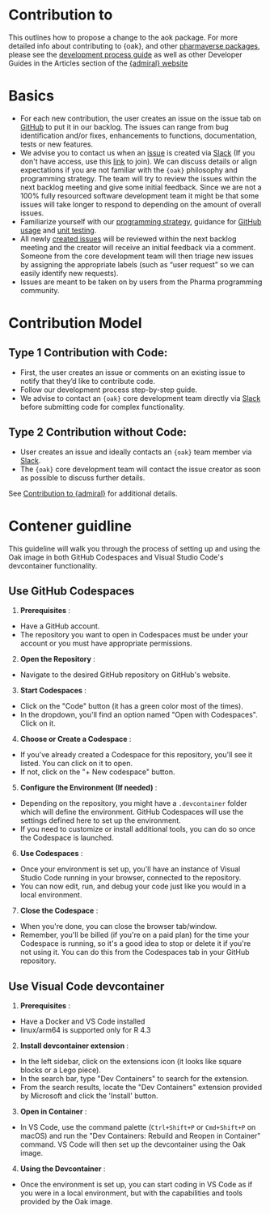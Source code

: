 # Contribution to

This outlines how to propose a change to the aok package. For more detailed info
about contributing to {oak}, and other [pharmaverse
packages](https://pharmaverse.org/), please see the [development process
guide](https://pharmaverse.github.io/admiraldev/main/articles/development_process.html)
as well as other Developer Guides in the Articles section of the [{admiral}
website](https://pharmaverse.github.io/admiral/cran-release/index.html)

# Basics

* For each new contribution, the user creates an issue on the issue tab on [GitHub](https://github.com/pharmaverse/oak/issues) to put it in our backlog.
  The issues can range from bug identification and/or fixes, enhancements to
  functions, documentation, tests or new features.
* We advise you to contact us when an
  [issue](https://github.com/pharmaverse/oak/issues) is created via
  [Slack](https://oakgarden.slack.com) (If you don't have access, use this
  [link](https://join.slack.com/t/oakgarden/shared_invite/zt-204sf8w5c-Vxl71cI~WAYhsMLbHGxeMw)
  to join).  We can discuss details or align expectations if you are not familiar
  with the `{oak}` philosophy and programming strategy. The team will try to
  review the issues within the next backlog meeting and give some initial
  feedback. Since we are not a 100% fully resourced software development team it
  might be that some issues will take longer to respond to depending on the amount
  of overall issues.
* Familiarize yourself with our [programming strategy](https://pharmaverse.github.io/admiraldev/main/articles/programming_strategy.html), guidance for [GitHub usage](https://pharmaverse.github.io/admiraldev/main/articles/git_usage.html) and [unit testing](https://pharmaverse.github.io/admiraldev/main/articles/unit_test_guidance.html).
* All newly [created issues](https://github.com/pharmaverse/oak/issues) will be
  reviewed within the next backlog meeting and the creator will receive an
  initial feedback via a comment. Someone from the core development team will
  then triage new issues by assigning the appropriate labels (such as “user
  request” so we can easily identify new requests).
* Issues are meant to be taken on by users from the Pharma programming
  community.

# Contribution Model

## Type 1 Contribution with Code:

* First, the user creates an issue or comments on an existing issue to notify
  that they’d like to contribute code.
* Follow our development process step-by-step guide.
* We advise to contact an `{oak}` core development team directly via [Slack](https://app.slack.com/client/T028PB489D3/C02M8KN8269) before submitting code for complex functionality.

## Type 2 Contribution without Code:

* User creates an issue and ideally contacts an `{oak}` team member via [Slack](https://oakgarden.slack.com).
* The `{oak}` core development team will contact the issue creator as soon
  as possible to discuss further details.

See [Contribution to {admiral}](https://pharmaverse.github.io/admiral/cran-release/articles/contribution_model.html) for additional details.

# Contener guidline

This guideline will walk you through the process of setting up and using the Oak image in both GitHub Codespaces and Visual Studio Code's devcontainer functionality.

## Use GitHub Codespaces


1. **Prerequisites** :

* Have a GitHub account.
* The repository you want to open in Codespaces must be under your account or you must have appropriate permissions.

2. **Open the Repository** :

* Navigate to the desired GitHub repository on GitHub's website.

3. **Start Codespaces** :

* Click on the "Code" button (it has a green color most of the times).
* In the dropdown, you'll find an option named "Open with Codespaces". Click on it.

4. **Choose or Create a Codespace** :

* If you've already created a Codespace for this repository, you'll see it listed. You can click on it to open.
* If not, click on the "+ New codespace" button.

5. **Configure the Environment (If needed)** :

* Depending on the repository, you might have a `.devcontainer` folder which will define the environment. GitHub Codespaces will use the settings defined here to set up the environment.
* If you need to customize or install additional tools, you can do so once the Codespace is launched.

6. **Use Codespaces** :

* Once your environment is set up, you'll have an instance of Visual Studio Code running in your browser, connected to the repository.
* You can now edit, run, and debug your code just like you would in a local environment.

7. **Close the Codespace** :

* When you're done, you can close the browser tab/window.
* Remember, you'll be billed (if you're on a paid plan) for the time your Codespace is running, so it's a good idea to stop or delete it if you're not using it. You can do this from the Codespaces tab in your GitHub repository.

## Use Visual Code devcontainer

1. **Prerequisites** :

* Have a Docker and VS Code installed
* linux/arm64 is supported only for R 4.3

2. **Install devcontainer extension** :

* In the left sidebar, click on the extensions icon (it looks like square blocks or a Lego piece).
* In the search bar, type "Dev Containers" to search for the extension.
* From the search results, locate the "Dev Containers" extension provided by Microsoft and click the 'Install' button.

3. **Open in Container** :

* In VS Code, use the command palette (`Ctrl+Shift+P` or `Cmd+Shift+P` on macOS) and run the "Dev Containers: Rebuild and Reopen in Container" command. VS Code will then set up the devcontainer using the Oak image.

4. **Using the Devcontainer** :

* Once the environment is set up, you can start coding in VS Code as if you were in a local environment, but with the capabilities and tools provided by the Oak image.
